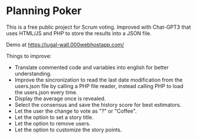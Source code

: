 # Planning Poker 
This is a free public project for Scrum voting.
Improved with Chat-GPT3 that uses HTML/JS and PHP to store the results into a JSON file.

Demo at https://jugal-wall.000webhostapp.com/

Things to improve:
* Translate commented code and variables into english for better understanding.
* Improve the sincronization to read the last date modification from the users.json file by calling a PHP file reader, instead calling PHP to load the users.json every time.
* Display the average once is revealed.
* Select the consensus and save the history score for best estimators.
* Let the user the change to vote as "?" or "Coffee".
* Let the option to set a story title.
* Let the option to remove users.
* Let the option to customize the story points.

